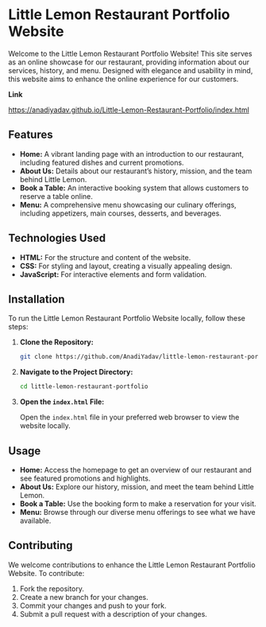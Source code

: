 
# Little Lemon Restaurant Portfolio Website

Welcome to the Little Lemon Restaurant Portfolio Website! This site serves as an online showcase for our restaurant, providing information about our services, history, and menu. Designed with elegance and usability in mind, this website aims to enhance the online experience for our customers.

**Link**

https://anadiyadav.github.io/Little-Lemon-Restaurant-Portfolio/index.html

## Features

- **Home:** A vibrant landing page with an introduction to our restaurant, including featured dishes and current promotions.
- **About Us:** Details about our restaurant’s history, mission, and the team behind Little Lemon.
- **Book a Table:** An interactive booking system that allows customers to reserve a table online.
- **Menu:** A comprehensive menu showcasing our culinary offerings, including appetizers, main courses, desserts, and beverages.

## Technologies Used

- **HTML:** For the structure and content of the website.
- **CSS:** For styling and layout, creating a visually appealing design.
- **JavaScript:** For interactive elements and form validation.
  
## Installation

To run the Little Lemon Restaurant Portfolio Website locally, follow these steps:

1. **Clone the Repository:**

   ```bash
   git clone https://github.com/AnadiYadav/little-lemon-restaurant-portfolio.git
   ```

2. **Navigate to the Project Directory:**

   ```bash
   cd little-lemon-restaurant-portfolio
   ```

3. **Open the `index.html` File:**

   Open the `index.html` file in your preferred web browser to view the website locally.

## Usage

- **Home:** Access the homepage to get an overview of our restaurant and see featured promotions and highlights.
- **About Us:** Explore our history, mission, and meet the team behind Little Lemon.
- **Book a Table:** Use the booking form to make a reservation for your visit.
- **Menu:** Browse through our diverse menu offerings to see what we have available.

## Contributing

We welcome contributions to enhance the Little Lemon Restaurant Portfolio Website. To contribute:

1. Fork the repository.
2. Create a new branch for your changes.
3. Commit your changes and push to your fork.
4. Submit a pull request with a description of your changes.

